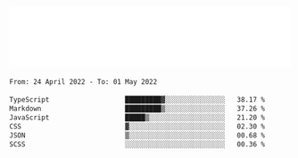 [![](./hello.svg)](https://blog.yrobot.top?ref=github-yrobot)

<!--START_SECTION:waka-->

```text
From: 24 April 2022 - To: 01 May 2022

TypeScript                   █████████▓░░░░░░░░░░░░░░░   38.17 %
Markdown                     █████████▒░░░░░░░░░░░░░░░   37.26 %
JavaScript                   █████▒░░░░░░░░░░░░░░░░░░░   21.20 %
CSS                          ▓░░░░░░░░░░░░░░░░░░░░░░░░   02.30 %
JSON                         ▒░░░░░░░░░░░░░░░░░░░░░░░░   00.68 %
SCSS                         ░░░░░░░░░░░░░░░░░░░░░░░░░   00.36 %
```

<!--END_SECTION:waka-->
